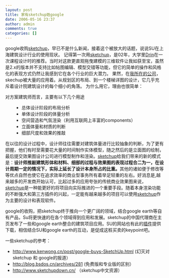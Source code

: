 ```yaml
---
layout: post
title: 家有sketchup姓google
date: 2006-05-16 23:37
author: admin
comments: true
categories: []
---
```

google收购<a href="http://www.sketchup.com/">sketchup</a>，早已不是什么新闻，接着这个被放大的话题，说说SU在上海建筑设计行业的使用现状。
记得第一次用<a href="http://www.sketchup.com/">sketchup</a>，是02年，大学里<a href="http://www.drinz.com/blog" target="_blank">Drin</a>在一次课程设计时的推荐。当时对这款更直观拖曳建模的三维软件让我如获至宝，虽然是2.x的版本并不支持比如帖图编辑、模型交错等功能，但它的简单的操作和风格化的表现方式仍然让我感到它在各个行业的巨大潜力。
果然，在<a href="http://www.thape.com/">我所在的公司</a>，skechup被大量的应用着。从规划区的布局、到一个楼梯详图的设计，<!--more-->它几乎充斥着设计院建筑设计的每个细小的角落。
为什么用它，理由也很简单：

对方案建筑师而言，主要有以下几个用途
<div style="margin-left: 2em">
<ul>
	<li>总体设计阶段的布局分析</li>
	<li>单体设计阶段的体量分析</li>
	<li>空间营造和气氛渲染（利用互联网上丰富的components）</li>
	<li>立面体量和材质的判断</li>
	<li>细部尺度和效果的推敲</li>
</ul>
</div>
在以往的设计过程中，设计师往往需要对建筑体量进行比较抽象的判断，为了更有把握，他们有时至需要花大量的时间制作实体模型，随之然后的是立面图的绘制，最后提交效果图设计公司进行模型制作和渲染。<a href="http://www.sketchup.com/">sketchup</a>给我们带来的新的模式是：<strong>设计师推敲建筑形体和材料、细部的过程与效果图的表现过程合二为一，在设计周期一定的情况下，实际上延长了设计本身所占的比重。</strong>其他的诸如便于修改等等优点自然也使它在追求效率的商业型事务所有着举足轻重的左右。好消息是,越来越多的开发商开始认可，比起过多的应用夸张的传统商业效果图来说，<a href="http://www.sketchup.com/">sketchup</a>是一种能更好的将项目向实际推进的一个重要手段。随着本身渲染功能的不断强大和第三方插件的兴起，一定能有越来越多的项目可以使用<a href="http://www.sketchup.com/">sketchup</a>作为主要的设计和表现软件。

google的收购，把sketchup终于推向一个更广阔的领域，结合google earth等自有产品，Su将更快速的在各个领域得到应用和发展。sketchup的中国代理商在主页发布了一些和google earth整合的建筑项目应用。SU的网站也有此的<a href="http://www.sketchup.com/index.php?id=408" target="_blank">插件</a>提供下载，相信结合SU和google earth的互动，是促成这桩买卖的keypoint吧。

一些sketchup的参考：
<ul>
	<li><a href="http://www.kenwong.cn/post/google-buys-SketchUp.html">http://www.kenwong.cn/post/google-buys-SketchUp.html</a> (幻灭对sketchup 和 google的报道）</li>
	<li><a href="http://blog.bsdos.cn/archives/281">http://blog.bsdos.cn/archives/281</a> (免费版和专业版的区别）</li>
	<li><a href="http://www.sketchupdown.cn/">http://www.sketchupdown.cn/</a> （sketchup中文资源）</li>
</ul>
